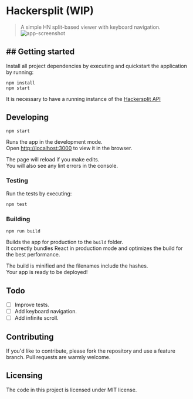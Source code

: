 # Hackersplit (WIP)
> A simple HN split-based viewer with keyboard navigation.   
![app-screenshot](https://cloud.githubusercontent.com/assets/1160976/24415572/ca5653e2-13d9-11e7-8e12-350d40bb1753.png)

## ## Getting started
Install all project dependencies by executing and quickstart the application by running:

```shell
npm install
npm start
```

It is necessary to have a running instance of the [Hackersplit API](https://github.com/nunofmn/hackersplit)

## Developing
```shell
npm start
```

Runs the app in the development mode.<br>
Open [http://localhost:3000](http://localhost:3000) to view it in the browser.

The page will reload if you make edits.<br>
You will also see any lint errors in the console.

### Testing

Run the tests by executing:

```shell
npm test
```

### Building

```shell
npm run build
```

Builds the app for production to the `build` folder.<br>
It correctly bundles React in production mode and optimizes the build for the best performance.

The build is minified and the filenames include the hashes.<br>
Your app is ready to be deployed!

## Todo
- [ ] Improve tests.
- [ ] Add keyboard navigation.
- [ ] Add infinite scroll.

## Contributing
If you'd like to contribute, please fork the repository and use a feature
branch. Pull requests are warmly welcome.

## Licensing
The code in this project is licensed under MIT license.